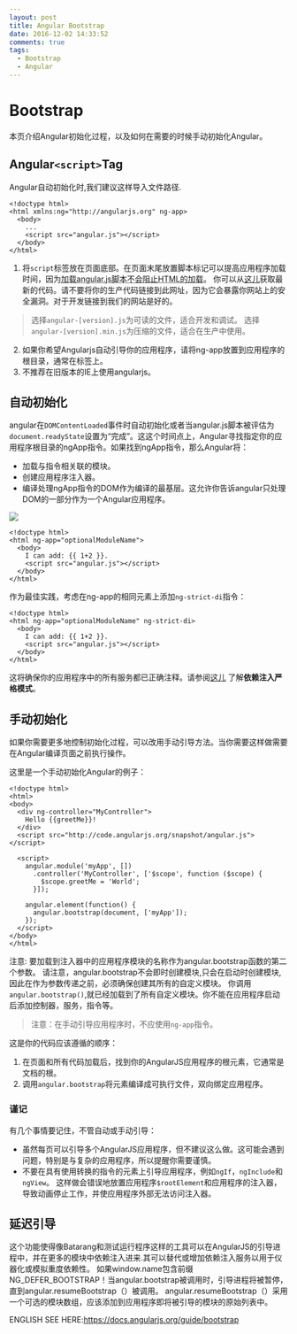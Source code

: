 ```yaml
---
layout: post
title: Angular Bootstrap
date: 2016-12-02 14:33:52
comments: true
tags:
  - Bootstrap
  - Angular
---
```

# Bootstrap

本页介绍Angular初始化过程，以及如何在需要的时候手动初始化Angular。


<!-- more -->

## Angular` <script> `Tag
Angular自动初始化时,我们建议这样导入文件路径.
```
<!doctype html>
<html xmlns:ng="http://angularjs.org" ng-app>
  <body>
    ...
    <script src="angular.js"></script>
  </body>
</html>
```
1. 将`script`标签放在页面底部。在页面末尾放置脚本标记可以提高应用程序加载时间，因为<abbr  title="">加载angular.js脚本不会阻止HTML的加载</abbr>。
你可以从[这儿](http://code.angularjs.org)获取最新的代码。请不要将你的生产代码链接到此网址，因为它会暴露你网站上的安全漏洞。对于开发链接到我们的网站是好的。
> 选择`angular-[version].js`为可读的文件，适合开发和调试。
> 选择`angular-[version].min.js`为压缩的文件，适合在生产中使用。
2. 如果你希望Angularjs自动引导你的应用程序，请将ng-app放置到应用程序的根目录，通常在<html>标签上。
3. 不推荐在旧版本的IE上使用angularjs。

## 自动初始化
angular在`DOMContentLoaded`事件时自动初始化或者当angular.js脚本被评估为`document.readyState`设置为“完成”。这这个时间点上，Angular寻找指定你的应用程序根目录的ngApp指令。如果找到ngApp指令，那么Angular将：
* 加载与指令相关联的模块。
* 创建应用程序注入器。
* 编译处理ngApp指令的DOM作为编译的最基层。这允许你告诉angular只处理DOM的一部分作为一个Angular应用程序。

![](/img/concepts-startup.png)

```
<!doctype html>
<html ng-app="optionalModuleName">
  <body>
    I can add: {{ 1+2 }}.
    <script src="angular.js"></script>
  </body>
</html>
```
作为最佳实践，考虑在ng-app的相同元素上添加`ng-strict-di`指令：
```
<!doctype html>
<html ng-app="optionalModuleName" ng-strict-di>
  <body>
    I can add: {{ 1+2 }}.
    <script src="angular.js"></script>
  </body>
</html>
```
这将确保你的应用程序中的所有服务都已正确注释。请参阅[这儿](https://docs.angularjs.org/guide/di#using-strict-dependency-injection) 了解**依赖注入严格模式**。



## 手动初始化
如果你需要更多地控制初始化过程，可以改用手动引导方法。当你需要这样做需要在Angular编译页面之前执行操作。

这里是一个手动初始化Angular的例子：
```
<!doctype html>
<html>
<body>
  <div ng-controller="MyController">
    Hello {{greetMe}}!
  </div>
  <script src="http://code.angularjs.org/snapshot/angular.js"></script>

  <script>
    angular.module('myApp', [])
      .controller('MyController', ['$scope', function ($scope) {
        $scope.greetMe = 'World';
      }]);

    angular.element(function() {
      angular.bootstrap(document, ['myApp']);
    });
  </script>
</body>
</html>
```
 注意: 要加载到注入器中的应用程序模块的名称作为angular.bootstrap函数的第二个参数。
 请注意，angular.bootstrap不会即时创建模块,只会在启动时创建模块,因此在作为参数传递之前，必须确保创建其所有的自定义模块。
你调用`angular.bootstrap()`,就已经加载到了所有自定义模块。你不能在应用程序启动后添加控制器，服务，指令等。

>注意：在手动引导应用程序时，不应使用`ng-app`指令。

这是你的代码应该遵循的顺序：
1. 在页面和所有代码加载后，找到你的AngularJS应用程序的根元素，它通常是文档的根。
2. 调用`angular.bootstrap`将元素编译成可执行文件，双向绑定应用程序。

### 谨记
有几个事情要记住，不管自动或手动引导：
* 虽然每页可以引导多个AngularJS应用程序，但不建议这么做。这可能会遇到问题，特别是与复杂的应用程序，所以提醒你需要谨慎。
* 不要在具有使用转换的指令的元素上引导应用程序，例如`ngIf`，`ngInclude`和`ngView`。
   这样做会错误地放置应用程序`$rootElement`和应用程序的注入器，导致动画停止工作，并使应用程序外部无法访问注入器。

## 延迟引导
这个功能使得像Batarang和测试运行程序这样的工具可以在AngularJS的引导进程中，并在更多的模块中依赖注入进来.其可以替代或增加依赖注入服务以用于仪器化或模拟重度依赖性。
如果window.name包含前缀NG_DEFER_BOOTSTRAP！当angular.bootstrap被调用时，引导进程将被暂停，直到angular.resumeBootstrap（）被调用。
angular.resumeBootstrap（）采用一个可选的模块数组，应该添加到应用程序即将被引导的模块的原始列表中。


ENGLISH SEE HERE:https://docs.angularjs.org/guide/bootstrap
